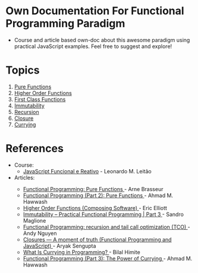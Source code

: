 # Own Documentation For Functional Programming Paradigm
- Course and article based own-doc about this awesome paradigm using practical JavaScript examples. Feel free to suggest and explore!

</hr>

# Topics
<ol>
    <li>
        <a href="https://github.com/CapitaoDAreia/exploring-functional-programming-paradigm/blob/main/functional_programming_principles/1-pure_functions.js" target="_blank">
            Pure Functions
        </a>
    </li>
        <li>
        <a href="https://github.com/CapitaoDAreia/exploring-functional-programming-paradigm/blob/main/functional_programming_principles/2-higher-order-function.js" target="_blank">
            Higher Order Functions
        </a>
    </li>
    <li>
        <a href="https://github.com/CapitaoDAreia/exploring-functional-programming-paradigm/blob/main/functional_programming_principles/3-first-class-functions.js" target="_blank">
            First Class Functions
        </a>
    </li>
        <li>
        <a href="https://github.com/CapitaoDAreia/exploring-functional-programming-paradigm/blob/main/functional_programming_principles/4-immutability.js" target="_blank">
            Immutability
        </a>
    </li>
    </li>
        <li>
        <a href="https://github.com/CapitaoDAreia/exploring-functional-programming-paradigm/blob/main/functional_programming_principles/5-recursion.js" target="_blank">
            Recursion
        </a>
    </li>
    </li>
        <li>
        <a href="https://github.com/CapitaoDAreia/exploring-functional-programming-paradigm/blob/main/functional_programming_principles/6-closure.js" target="_blank">
            Closure
        </a>
    </li>
    </li>
        <li>
        <a href="https://github.com/CapitaoDAreia/exploring-functional-programming-paradigm/blob/main/functional_programming_principles/7-currying.js" target="_blank">
            Currying
        </a>
    </li>
</ol>

# References
<ul>
    <li>Course: 
        <ul>
            <li>
                <a href="https://www.udemy.com/course/javascript-funcional">JavaScript Funcional e Reativo</a> - Leonardo M. Leitão
            </li>
        </ul>
    </li>
    <li>Articles:</li>
    <ul>
        <li>
            <a href="https://www.sitepoint.com/functional-programming-pure-functions/#:~:text=A%20pure%20function%20is%20a,it%20does%20not%20change%20x%20" >
                Functional Programming: Pure Functions
            </a> - Arne Brasseur
        </li>
        <li>
            <a href="https://blog.bitsrc.io/functional-programming-part-2-pure-functions-85491f3d7190">
                Functional Programming (Part 2): Pure Functions
            </a> - Ahmad M. Hawwash
        </li>
        <li>
            <a href="https://medium.com/javascript-scene/higher-order-functions-composing-software-5365cf2cbe99#:~:text=A%20higher%20order%20function%20is,return%20a%20function%20as%20output">
                Higher Order Functions (Composing Software)
            </a> - Eric Elliott
        </li>
            <li>
            <a href="https://medium.com/javascript-scene/higher-order-functions-composing-software-5365cf2cbe99#:~:text=A%20higher%20order%20function%20is,return%20a%20function%20as%20output">
                Immutability – Practical Functional Programming | Part 3
            </a> - Sandro Maglione
        </li>
        </li>
            <li>
            <a href="https://medium.com/@andy.nguyen.1993/functional-programming-recursion-and-tail-call-optimization-tco-9b4b1376fe22#:~:text=Recursion%20is%20a%20widely%20used,calls%20itself%20directly%20or%20indirectly">
                Functional Programming: recursion and tail call optimization (TCO)
            </a> - Andy Nguyen
        </li>
        </li>
            <li>
            <a href="https://medium.com/beginners-guide-to-mobile-web-development/closures-in-functional-programming-and-javascript-3ed730e08fc2">
                Closures — A moment of truth (Functional Programming and JavaScript)
            </a> - Aryak Sengupta
        </li>
        </li>
            <li>
            <a href="https://towardsdatascience.com/what-is-currying-in-programming-56fd57103431">
                What Is Currying in Programming?
            </a> - Bilal Himite
        </li>
        </li>
            <li>
            <a href="https://blog.bitsrc.io/functional-programming-part-3-the-powers-of-currying-213eb69b234b">
                Functional Programming (Part 3): The Power of Currying
            </a> - Ahmad M. Hawwash
        </li>
    </ul>
</ul>